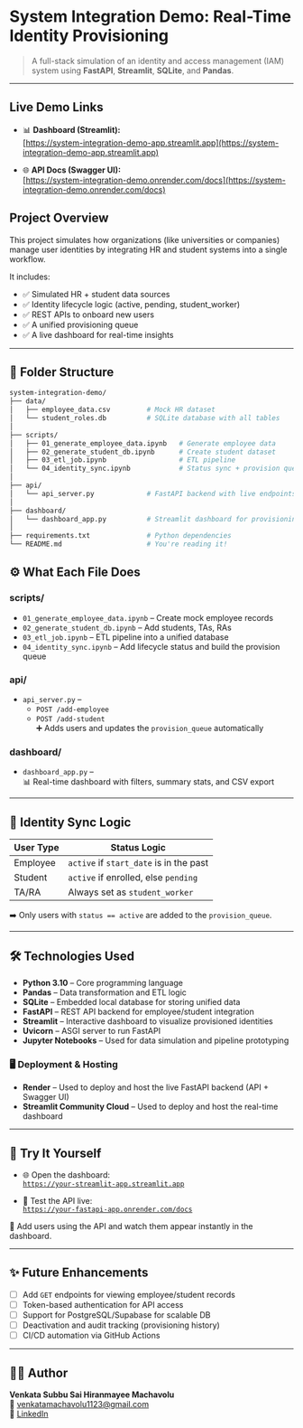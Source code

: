 # System Integration Demo: Real-Time Identity Provisioning

> A full-stack simulation of an identity and access management (IAM) system using **FastAPI**, **Streamlit**, **SQLite**, and **Pandas**.

---

## Live Demo Links

- 📊 **Dashboard (Streamlit):**  
[https://system-integration-demo-app.streamlit.app](https://system-integration-demo-app.streamlit.app)

- 🌐 **API Docs (Swagger UI):**  
  [https://system-integration-demo.onrender.com/docs](https://system-integration-demo.onrender.com/docs)




## Project Overview

This project simulates how organizations (like universities or companies) manage user identities by integrating HR and student systems into a single workflow.

It includes:
- ✅ Simulated HR + student data sources
- ✅ Identity lifecycle logic (active, pending, student_worker)
- ✅ REST APIs to onboard new users
- ✅ A unified provisioning queue
- ✅ A live dashboard for real-time insights

---

## 📁 Folder Structure

```bash
system-integration-demo/
├── data/
│   ├── employee_data.csv         # Mock HR dataset
│   └── student_roles.db          # SQLite database with all tables
│
├── scripts/
│   ├── 01_generate_employee_data.ipynb   # Generate employee data
│   ├── 02_generate_student_db.ipynb      # Create student dataset
│   ├── 03_etl_job.ipynb                  # ETL pipeline
│   └── 04_identity_sync.ipynb            # Status sync + provision queue
│
├── api/
│   └── api_server.py             # FastAPI backend with live endpoints
│
├── dashboard/
│   └── dashboard_app.py          # Streamlit dashboard for provisioning view
│
├── requirements.txt              # Python dependencies
└── README.md                     # You're reading it!
```

## ⚙️ What Each File Does

### scripts/
- `01_generate_employee_data.ipynb` – Create mock employee records  
- `02_generate_student_db.ipynb` – Add students, TAs, RAs  
- `03_etl_job.ipynb` – ETL pipeline into a unified database  
- `04_identity_sync.ipynb` – Add lifecycle status and build the provision queue  

### api/
- `api_server.py` –  
  - `POST /add-employee`  
  - `POST /add-student`  
  ➕ Adds users and updates the `provision_queue` automatically  

### dashboard/
- `dashboard_app.py` –  
  📊 Real-time dashboard with filters, summary stats, and CSV export  

---

## 🔁 Identity Sync Logic

| User Type | Status Logic                              |
|-----------|-------------------------------------------|
| Employee  | `active` if `start_date` is in the past   |
| Student   | `active` if enrolled, else `pending`      |
| TA/RA     | Always set as `student_worker`            |

➡️ Only users with `status == active` are added to the `provision_queue`.

---

## 🛠️ Technologies Used

- **Python 3.10** – Core programming language  
- **Pandas** – Data transformation and ETL logic  
- **SQLite** – Embedded local database for storing unified data  
- **FastAPI** – REST API backend for employee/student integration  
- **Streamlit** – Interactive dashboard to visualize provisioned identities  
- **Uvicorn** – ASGI server to run FastAPI  
- **Jupyter Notebooks** – Used for data simulation and pipeline prototyping  

### 🖥️ Deployment & Hosting

- **Render** – Used to deploy and host the live FastAPI backend (API + Swagger UI)  
- **Streamlit Community Cloud** – Used to deploy and host the real-time dashboard
---

## 🔬 Try It Yourself

- 🌐 Open the dashboard:  
  [`https://your-streamlit-app.streamlit.app`](https://your-streamlit-app.streamlit.app)

- 📡 Test the API live:  
  [`https://your-fastapi-app.onrender.com/docs`](https://your-fastapi-app.onrender.com/docs)

🧪 Add users using the API and watch them appear instantly in the dashboard.

---

## ✨ Future Enhancements

- [ ] Add `GET` endpoints for viewing employee/student records  
- [ ] Token-based authentication for API access  
- [ ] Support for PostgreSQL/Supabase for scalable DB  
- [ ] Deactivation and audit tracking (provisioning history)  
- [ ] CI/CD automation via GitHub Actions  

---

## 👩‍💻 Author

**Venkata Subbu Sai Hiranmayee Machavolu**  
📧 venkatamachavolu1123@gmail.com  
🔗 [LinkedIn](https://linkedin.com/in/hiranmayee1123)
